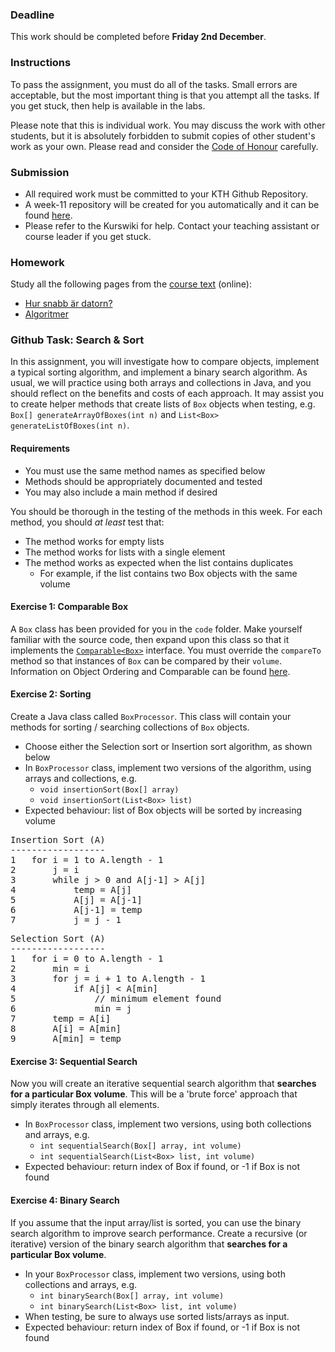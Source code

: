 ### Deadline
This work should be completed before **Friday 2nd December**.

### Instructions
To pass the assignment, you must do all of the tasks. Small errors are acceptable, but the most important thing is that you attempt all the tasks. If you get stuck, then help is available in the labs.

Please note that this is individual work. You may discuss the work with other students, but it is absolutely forbidden to submit copies of other student's work as your own. Please read and consider the [Code of Honour](https://www.kth.se/csc/utbildning/hederskodex) carefully.

### Submission
- All required work must be committed to your KTH Github Repository.
- A week-11 repository will be created for you automatically and it can be found [here](https://gits-15.sys.kth.se/inda-16).
- Please refer to the Kurswiki for help. Contact your teaching assistant or course leader if you get stuck.

### Homework
Study all the following pages from the [course text](http://www.nada.kth.se/~snilsson/algoritmer/) (online):

- [Hur snabb är datorn?](http://www.nada.kth.se/~snilsson/algoritmer/tid)
- [Algoritmer](http://www.nada.kth.se/~snilsson/algoritmer/algoritmer)

### Github Task: Search & Sort
In this assignment, you will investigate how to compare objects, implement a typical sorting algorithm, and implement a binary search algorithm.  As usual, we will practice using both arrays and collections in Java, and you should reflect on the benefits and costs of each approach.  It may assist you to create helper methods that create lists of `Box` objects when testing, e.g. `Box[] generateArrayOfBoxes(int n)` and `List<Box> generateListOfBoxes(int n)`.

#### Requirements
- You must use the same method names as specified below
- Methods should be appropriately documented and tested
- You may also include a main method if desired

You should be thorough in the testing of the methods in this week. For each method, you should _at least_ test that:
- The method works for empty lists
- The method works for lists with a single element
- The method works as expected when the list contains duplicates
  - For example, if the list contains two Box objects with the same volume

#### Exercise 1: Comparable Box
A `Box` class has been provided for you in the `code` folder. Make yourself familiar with the source code, then expand upon this class so that it implements the [`Comparable<Box>`](http://docs.oracle.com/javase/7/docs/api/java/lang/Comparable.html) interface. You must override the `compareTo` method so that instances of `Box` can be compared by their `volume`. Information on Object Ordering and Comparable can be found [here](https://docs.oracle.com/javase/tutorial/collections/interfaces/order.html).

#### Exercise 2: Sorting
Create a Java class called `BoxProcessor`. This class will contain your methods for sorting / searching collections of `Box` objects.

* Choose either the Selection sort or Insertion sort algorithm, as shown below
* In `BoxProcessor` class, implement two versions of the algorithm, using arrays and collections, e.g.
	* `void insertionSort(Box[] array)`
	* `void insertionSort(List<Box> list)`
* Expected behaviour: list of Box objects will be sorted by increasing volume

<pre>
Insertion Sort (A)
------------------
1	for i = 1 to A.length - 1
2		j = i
3		while j > 0 and A[j-1] > A[j]
4			temp = A[j]
5			A[j] = A[j-1]
6			A[j-1] = temp
7			j = j - 1
</pre>

<pre>
Selection Sort (A)
------------------
1	for i = 0 to A.length - 1
2       min = i
3		for j = i + 1 to A.length - 1
4			if A[j] < A[min]
5				// minimum element found
6				min = j
7       temp = A[i]
8		A[i] = A[min]
9		A[min] = temp
</pre>

#### Exercise 3: Sequential Search
Now you will create an iterative sequential search algorithm that **searches for a particular Box volume**. This will be a 'brute force' approach that simply iterates through all elements.

* In `BoxProcessor` class, implement two versions, using both collections and arrays, e.g.
	* `int sequentialSearch(Box[] array, int volume)`
	* `int sequentialSearch(List<Box> list, int volume)`
* Expected behaviour: return index of Box if found, or -1 if Box is not found

#### Exercise 4: Binary Search
If you assume that the input array/list is sorted, you can use the binary search algorithm to improve search performance. Create a recursive (or iterative) version of the binary search algorithm that **searches for a particular Box volume**.

* In your `BoxProcessor` class, implement two versions, using both collections and arrays, e.g.
	* `int binarySearch(Box[] array, int volume)`
	* `int binarySearch(List<Box> list, int volume)`
* When testing, be sure to always use sorted lists/arrays as input.
* Expected behaviour: return index of Box if found, or -1 if Box is not found
